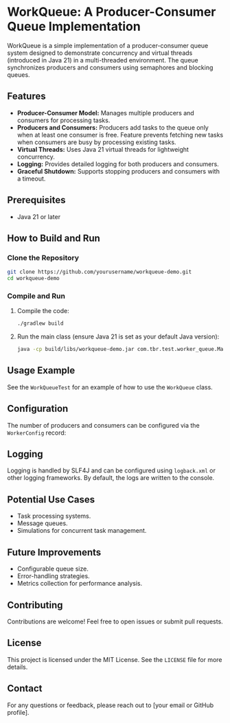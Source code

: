 # WorkQueue: A Producer-Consumer Queue Implementation

WorkQueue is a simple implementation of a producer-consumer queue system designed to demonstrate concurrency and virtual threads (introduced in Java 21) in a multi-threaded environment. The queue synchronizes producers and consumers using semaphores and blocking queues.

## Features
- **Producer-Consumer Model:** Manages multiple producers and consumers for processing tasks.
- **Producers and Consumers:** Producers add tasks to the queue only when at least one consumer is free.
  Feature prevents fetching new tasks when consumers are busy by processing existing tasks.
- **Virtual Threads:** Uses Java 21 virtual threads for lightweight concurrency.
- **Logging:** Provides detailed logging for both producers and consumers.
- **Graceful Shutdown:** Supports stopping producers and consumers with a timeout.

## Prerequisites
- Java 21 or later

## How to Build and Run

### Clone the Repository
```bash
git clone https://github.com/yourusername/workqueue-demo.git
cd workqueue-demo
```

### Compile and Run
1. Compile the code:
   ```bash
   ./gradlew build
   ```

2. Run the main class (ensure Java 21 is set as your default Java version):
   ```bash
   java -cp build/libs/workqueue-demo.jar com.tbr.test.worker_queue.Main
   ```

## Usage Example
See the `WorkQueueTest` for an example of how to use the `WorkQueue` class.

## Configuration
The number of producers and consumers can be configured via the `WorkerConfig` record:

## Logging
Logging is handled by SLF4J and can be configured using `logback.xml` or other logging frameworks. By default, the logs are written to the console.

## Potential Use Cases
- Task processing systems.
- Message queues.
- Simulations for concurrent task management.

## Future Improvements
- Configurable queue size.
- Error-handling strategies.
- Metrics collection for performance analysis.

## Contributing
Contributions are welcome! Feel free to open issues or submit pull requests.

## License
This project is licensed under the MIT License. See the `LICENSE` file for more details.

## Contact
For any questions or feedback, please reach out to [your email or GitHub profile].

